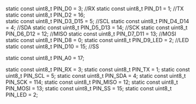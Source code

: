 static const uint8_t PIN_D0 = 3;            //RX
static const uint8_t PIN_D1 = 1;            //TX
static const uint8_t PIN_D2 = 16;           
static const uint8_t PIN_D3_D15 = 5;        //SCL
static const uint8_t PIN_D4_D14 = 4;        //SDA
static const uint8_t PIN_D5_D13 = 14;       //SCK
static const uint8_t PIN_D6_D12 = 12;       //MISO
static const uint8_t PIN_D7_D11 = 13;       //MOSI  
static const uint8_t PIN_D8 = 0;
static const uint8_t PIN_D9_LED = 2;        //LED
static const uint8_t PIN_D10 = 15;          //SS

static const uint8_t PIN_A0 = 17;

static const uint8_t PIN_RX = 3;
static const uint8_t PIN_TX = 1;
static const uint8_t PIN_SCL = 5;
static const uint8_t PIN_SDA = 4;
static const uint8_t PIN_SCK = 114;
static const uint8_t PIN_MISO = 12;
static const uint8_t PIN_MOSI = 13;
static const uint8_t PIN_SS = 15;
static const uint8_t PIN_LED = 2;